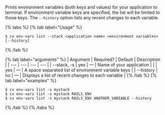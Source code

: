 Prints environment variables (both keys and values) for your application to terminal. If environment variable keys are specified, the list will be limited to those keys. The `--history` option lists any recent changes to each variable.

{% tabs %}
{% tab label="Usage" %}

```shell
$ cx env-vars list --stack <application name> <environment variables> [--history]
```
{% /tab %}
    
{% tab label="arguments" %}
| Argument | Required? | Default | Description |
|  ---  |  ---  |  ---  |  ---  |
| \--stack, -s <application name> | yes | — | Name of your application |
| <environment variables> | yes | — | A space separated list of environment variable keys |
| \--history | no | — | Displays a list of recent changes to each variable |
{% /tab %}
{% tab label="examples" %}

```shell
$ cx env-vars list -s mystack
$ cx env-vars list -s mystack RAILS_ENV
$ cx env-vars list -s mystack RAILS_ENV ANOTHER_VARIABLE --history
```

{% /tab %}
{% /tabs %}
